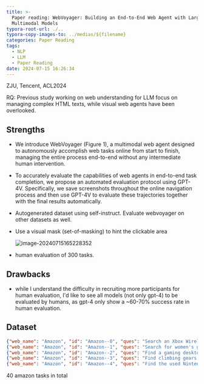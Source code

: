 ```yaml
---
title: >-
  Paper reading: WebVoyager: Building an End-to-End Web Agent with Large
  Multimodal Models
typora-root-url: ./..
typora-copy-images-to: ../medias/${filename}
categories: Paper Reading
tags:
  - NLP
  - LLM
  - Paper Reading
date: 2024-07-15 16:26:34
---
```


ZJU, Tencent, ACL2024

RQ: Previous study working on web understanding for LLM focus on managing complex HTML texts, while visual web agents have been overlooked. 

## Strengths

* We introduce WebVoyager (Figure 1), a multimodal web agent designed to autonomously accomplish web tasks online from start to finish, managing the entire process end-to-end without any intermediate human intervention.

* To accurately evaluate the capabilities of web agents in end-to-end task completion, we propose an automated evaluation protocol using GPT-4V. Specifically, we save screenshots throughout the online navigation process and then use GPT-4V to evaluate these trajectories together with the final results automatically.

* Autogenerated dataset using self-instruct. Evaluate webvoyager on other datasets as well.

* Use a visual mask (set-of-masking) to hint the clickable area

  ![image-20240715165228352](/medias/Paper-reading-WebVoyager-Building-an-End-to-End-Web-Agent-with-Large-Multimodal-Models/image-20240715165228352.png)

* human evaluation of 300 tasks.

## Drawbacks

* while I understand the difficulty in recruiting more participants for human evaluation, I'd like to see all models (not only gpt-4) to be evaluated by humans, as gpt-4 only show a ~60-70% success rate in human evaluation.

## Dataset

```json
{"web_name": "Amazon", "id": "Amazon--0", "ques": "Search an Xbox Wireless controller with green color and rated above 4 stars.", "web": "https://www.amazon.com/"}
{"web_name": "Amazon", "id": "Amazon--1", "ques": "Search for women's golf polos in m size, priced between 50 to 75 dollars, and save the lowest priced among results.", "web": "https://www.amazon.com/"}
{"web_name": "Amazon", "id": "Amazon--2", "ques": "Find a gaming desktop with Windows 11 Home, and the disk size should be 1TB.", "web": "https://www.amazon.com/"}
{"web_name": "Amazon", "id": "Amazon--3", "ques": "Find climbing gears and sort the results by price high to low. Answer the first 3 results after sorting.", "web": "https://www.amazon.com/"}
{"web_name": "Amazon", "id": "Amazon--4", "ques": "Find the used Nintendo Switch Lite on Amazon then filter by 'Used - Good', tell me the cheapest one that is 'Used - Good'.", "web": "https://www.amazon.com/"}
```

40 amazon tasks in total
